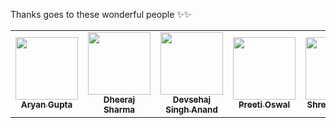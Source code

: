 Thanks goes to these wonderful people ✨✨

<table>
  <tr>
        <td align="center"><a href="https://github.com/beingaryan"><img src="https://avatars.githubusercontent.com/u/65234088?s=60&amp;v=4" width="100px;" alt=""/><br /><sub><b>Aryan Gupta
</b></sub></a><br />
          <td align="center"><a href="https://github.com/dheerajsharma0401"><img src="https://avatars.githubusercontent.com/u/72129959?s=400&u=baef17fd98d07d4cfad65952ec39ef3741014e15&v=4" width="100px;" alt=""/><br /><sub><b>Dheeraj Sharma
</b></sub></a><br />
            <td align="center"><a href="https://github.com/divsehaj69"><img src="https://avatars.githubusercontent.com/u/60750408?s=400&v=4" width="100px;" alt=""/><br /><sub><b>Devsehaj Singh Anand
</b></sub></a><br />
                        <td align="center"><a href="https://github.com/Preeti-27"><img src="https://avatars.githubusercontent.com/u/45018617?s=460&v=4" width="100px;" alt=""/><br /><sub><b>Preeti Oswal
</b></sub></a><br />
                          <td align="center"><a href="https://github.com/ShreyasKhare-157"><img src="https://avatars.githubusercontent.com/u/72130050?s=460&v=4" width="100px;" alt=""/><br /><sub><b>Shreyas Khare
</b></sub></a><br />

      
